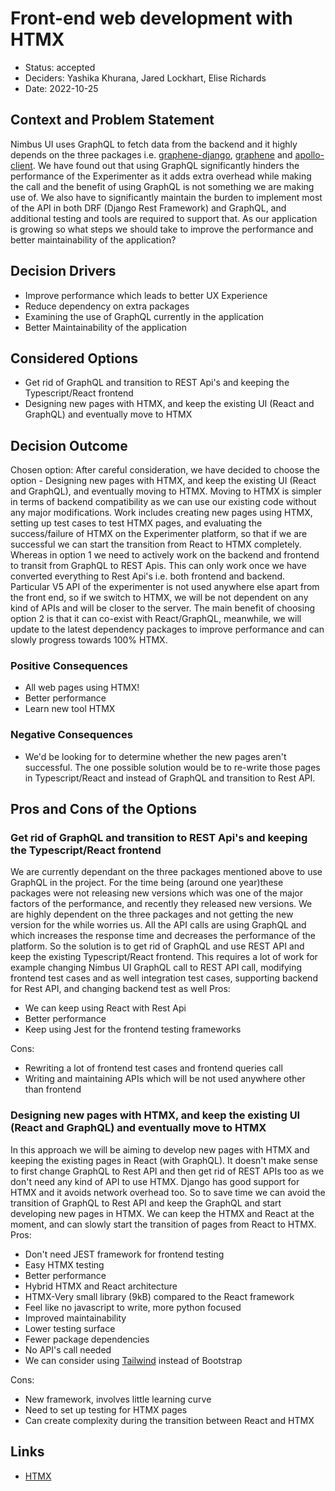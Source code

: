 # Front-end web development with HTMX

- Status: accepted
- Deciders: Yashika Khurana, Jared Lockhart, Elise Richards
- Date: 2022-10-25

## Context and Problem Statement

Nimbus UI uses GraphQL to fetch data from the backend and it highly depends on the three packages i.e. [graphene-django](https://github.com/graphql-python/graphene-django), [graphene](https://github.com/graphql-python/graphene) and [apollo-client](https://github.com/apollographql/apollo-client). We have found out that using GraphQL significantly hinders the performance of the Experimenter as it adds extra overhead while making the call and the benefit of using GraphQL is not something we are making use of. We also have to significantly maintain the burden to implement most of the API in both DRF (Django Rest Framework) and GraphQL, and additional testing and tools are required to support that. As our application is growing so what steps we should take to improve the performance and better maintainability of the application?

## Decision Drivers

- Improve performance which leads to better UX Experience
- Reduce dependency on extra packages
- Examining the use of GraphQL currently in the application
- Better Maintainability of the application

## Considered Options

- Get rid of GraphQL and transition to REST Api's and keeping the Typescript/React frontend
- Designing new pages with HTMX, and keep the existing UI (React and GraphQL) and eventually move to HTMX

## Decision Outcome

Chosen option: After careful consideration, we have decided to choose the option - Designing new pages with HTMX, and keep the existing UI (React and GraphQL), and eventually moving to HTMX. Moving to HTMX is simpler in terms of backend compatibility as we can use our existing code without any major modifications. Work includes creating new pages using HTMX, setting up test cases to test HTMX pages, and evaluating the success/failure of HTMX on the Experimenter platform, so that if we are successful we can start the transition from React to HTMX completely. Whereas in option 1 we need to actively work on the backend and frontend to transit from GraphQL to REST Apis. This can only work once we have converted everything to Rest Api's i.e. both frontend and backend. Particular V5 API of the experimenter is not used anywhere else apart from the front end, so if we switch to HTMX, we will be not dependent on any kind of APIs and will be closer to the server. The main benefit of choosing option 2 is that it can co-exist with React/GraphQL, meanwhile, we will update to the latest dependency packages to improve performance and can slowly progress towards 100% HTMX.

### Positive Consequences

- All web pages using HTMX!
- Better performance
- Learn new tool HTMX

### Negative Consequences

- We'd be looking for to determine whether the new pages aren't successful. The one possible solution would be to re-write those pages in Typescript/React and instead of GraphQL and transition to Rest API.

## Pros and Cons of the Options

### Get rid of GraphQL and transition to REST Api's and keeping the Typescript/React frontend

We are currently dependant on the three packages mentioned above to use GraphQL in the project. For the time being (around one year)these packages were not releasing new versions which was one of the major factors of the performance, and recently they released new versions. We are highly dependent on the three packages and not getting the new version for the while worries us. All the API calls are using GraphQL and which increases the response time and decreases the performance of the platform. So the solution is to get rid of GraphQL and use REST API and keep the existing Typescript/React frontend. This requires a lot of work for example changing Nimbus UI GraphQL call to REST API call, modifying frontend test cases and as well integration test cases, supporting backend for Rest API, and changing backend test as well
Pros:

- We can keep using React with Rest Api
- Better performance
- Keep using Jest for the frontend testing frameworks

Cons:

- Rewriting a lot of frontend test cases and frontend queries call
- Writing and maintaining APIs which will be not used anywhere other than frontend

### Designing new pages with HTMX, and keep the existing UI (React and GraphQL) and eventually move to HTMX

In this approach we will be aiming to develop new pages with HTMX and keeping the existing pages in React (with GraphQL). It doesn't make sense to first change GraphQL to Rest API and then get rid of REST APIs too as we don't need any kind of API to use HTMX. Django has good support for HTMX and it avoids network overhead too. So to save time we can avoid the transition of GraphQL to Rest API and keep the GraphQL and start developing new pages in HTMX. We can keep the HTMX and React at the moment, and can slowly start the transition of pages from React to HTMX.
Pros:

- Don't need JEST framework for frontend testing
- Easy HTMX testing
- Better performance
- Hybrid HTMX and React architecture
- HTMX-Very small library (9kB) compared to the React framework
- Feel like no javascript to write, more python focused
- Improved maintainability
- Lower testing surface
- Fewer package dependencies
- No API's call needed
- We can consider using [Tailwind](https://tailwindcss.com/) instead of Bootstrap

Cons:

- New framework, involves little learning curve
- Need to set up testing for HTMX pages
- Can create complexity during the transition between React and HTMX

## Links

- [HTMX](https://htmx.org/)
